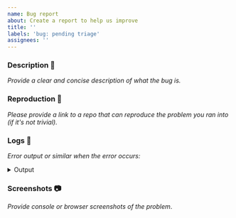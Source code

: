 ```yaml
---
name: Bug report
about: Create a report to help us improve
title: ''
labels: 'bug: pending triage'
assignees: ''
---
```


### Description 📖

_Provide a clear and concise description of what the bug is._

### Reproduction 🐞

_Please provide a link to a repo that can reproduce the problem you ran into (if it's not trivial)._

</details>

### Logs 📜

_Error output or similar when the error occurs:_

<details>
<summary>Output</summary>

```

```
</details>

### Screenshots 📷

_Provide console or browser screenshots of the problem_.


